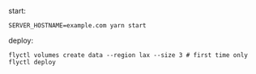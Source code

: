 start:

```
SERVER_HOSTNAME=example.com yarn start
```

deploy:

```
flyctl volumes create data --region lax --size 3 # first time only
flyctl deploy
```